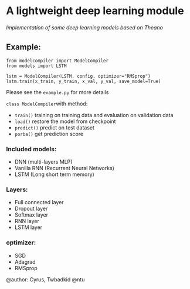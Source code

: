 # A lightweight deep learning module
###### Implementation of some deep learning models based on Theano

## Example:
```
from modelcompiler import ModelCompiler
from models import LSTM

lstm = ModelCompiler(LSTM, config, optimizer="RMSprop")
lstm.train(x_train, y_train, x_val, y_val, save_model=True)
```
Please see the `example.py` for more details

`class ModelCompiler`with method:

- `train()` training on training data and evaluation on validation data
- `load()`  restore the model from checkpoint
- `predict()` predict on test dataset
- `porba()` get prediction score


### Included models: 
- DNN (multi-layers MLP)
- Vanilla RNN (Recurrent Neural Networks)
- LSTM (Long short term memory)

### Layers:
- Full connected layer
- Dropout layer
- Softmax layer
- RNN layer
- LSTM layer

### optimizer:
- SGD
- Adagrad
- RMSprop

@author: Cyrus, Twbadkid @ntu
